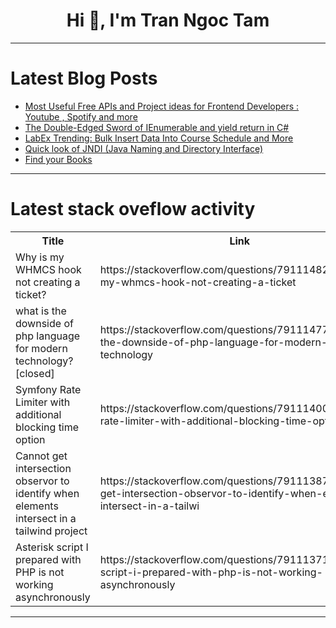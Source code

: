 <h1 align="center">Hi 👋, I'm Tran Ngoc Tam</h1>

---

# Latest Blog Posts 
<!-- BLOG-POST-LIST:START -->
- [Most Useful Free APIs and Project ideas for Frontend Developers : Youtube , Spotify and more](https://dev.to/sonaykara/most-useful-free-apis-and-project-ideas-for-frontend-developers-youtube-spotift-and-more-3pfl)
- [The Double-Edged Sword of IEnumerable and yield return in C#](https://dev.to/hootanht/the-double-edged-sword-of-ienumerable-and-yield-return-in-c-1j3c)
- [LabEx Trending: Bulk Insert Data Into Course Schedule and More](https://dev.to/labex/labex-trending-bulk-insert-data-into-course-schedule-and-more-2410)
- [Quick look of JNDI &lpar;Java Naming and Directory Interface&rpar;](https://dev.to/saladlam/quick-look-of-jndi-java-naming-and-directory-interface-13gi)
- [Find your Books](https://dev.to/emilio_servetti/find-your-books-2432)
<!-- BLOG-POST-LIST:END -->

---

# Latest stack oveflow activity
<table>
  <tr><th>Title</th><th>Link</th></tr>
  <!-- STACKOVERFLOW:START --><tr><td>Why is my WHMCS hook not creating a ticket?</td><td>https://stackoverflow.com/questions/79111482/why-is-my-whmcs-hook-not-creating-a-ticket</td></tr><tr><td>what is the downside of php language for modern technology? [closed]</td><td>https://stackoverflow.com/questions/79111477/what-is-the-downside-of-php-language-for-modern-technology</td></tr><tr><td>Symfony Rate Limiter with additional blocking time option</td><td>https://stackoverflow.com/questions/79111400/symfony-rate-limiter-with-additional-blocking-time-option</td></tr><tr><td>Cannot get intersection observor to identify when elements intersect in a tailwind project</td><td>https://stackoverflow.com/questions/79111387/cannot-get-intersection-observor-to-identify-when-elements-intersect-in-a-tailwi</td></tr><tr><td>Asterisk script I prepared with PHP is not working asynchronously</td><td>https://stackoverflow.com/questions/79111371/asterisk-script-i-prepared-with-php-is-not-working-asynchronously</td></tr><!-- STACKOVERFLOW:END -->
</table>

---


